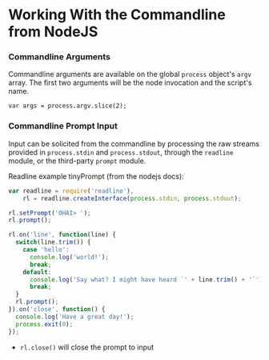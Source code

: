 # Working With the Commandline from NodeJS

### Commandline Arguments
Commandline arguments are available on the global `process` object's `argv` array. The first two arguments will be the node invocation and the script's name.

```
var args = process.argv.slice(2);
```

### Commandline Prompt Input
Input can be solicited from the commandline by processing the raw streams provided in `process.stdin` and `process.stdout`, through the `readline` module, or the third-party `prompt` module.

Readline example tinyPrompt (from the nodejs docs):
```javascript
var readline = require('readline'),
    rl = readline.createInterface(process.stdin, process.stdout);

rl.setPrompt('OHAI> ');
rl.prompt();

rl.on('line', function(line) {
  switch(line.trim()) {
    case 'hello':
      console.log('world!');
      break;
    default:
      console.log('Say what? I might have heard `' + line.trim() + '`');
      break;
  }
  rl.prompt();
}).on('close', function() {
  console.log('Have a great day!');
  process.exit(0);
});
```
* `rl.close()` will close the prompt to input